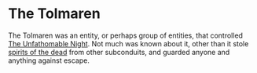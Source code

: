 # The Tolmaren

<meta property="og:description" content="The Tolmaren was an entity, or perhaps group of entities, that controlled The Unfathomable Night.">

The Tolmaren was an entity, or perhaps group of entities, that controlled [The Unfathomable Night](../../system/subconduits/unfathomable-night.md). Not much was known about it, other than it stole [spirits of the dead](../spirits/dead.md) from other subconduits, and guarded anyone and anything against escape.